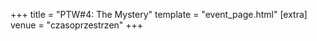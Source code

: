 +++
title = "PTW#4: The Mystery"
template = "event_page.html"
[extra]
venue = "czasoprzestrzen"
+++
